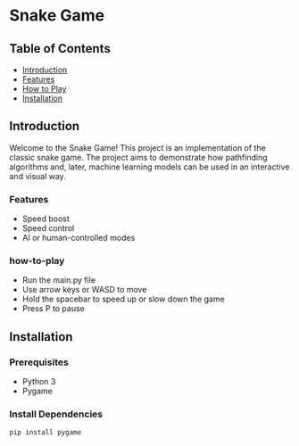 # Snake Game

## Table of Contents

- [Introduction](#introduction)
- [Features](#features)
- [How to Play](#how-to-play)
- [Installation](#installation)

## Introduction
Welcome to the Snake Game! This project is an implementation of the classic snake game. The project aims to demonstrate how pathfinding algorithms and, later, machine learning models can be used in an interactive and visual way.

### Features
- Speed boost
- Speed control
- AI or human-controlled modes

### how-to-play
- Run the main.py file
- Use arrow keys or WASD to move
- Hold the spacebar to speed up or slow down the game
- Press P to pause

## Installation

### Prerequisites
- Python 3
- Pygame

### Install Dependencies
```bash
pip install pygame
```


